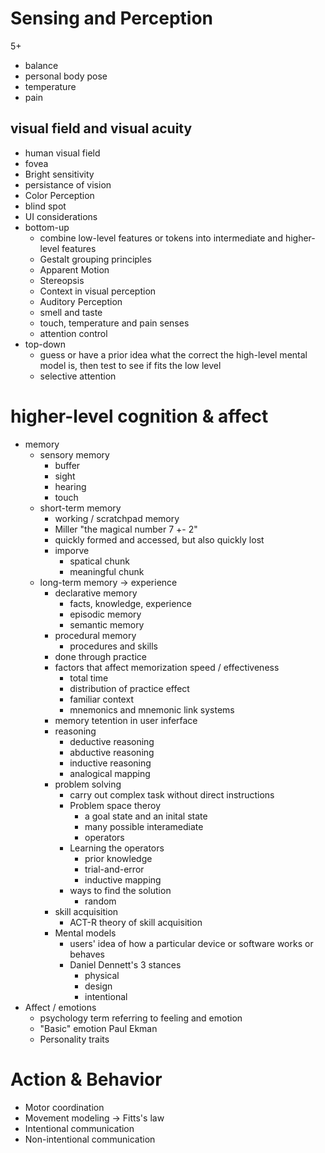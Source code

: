 # Sensing and Perception
5+
- balance
- personal body pose
- temperature
- pain
## visual field and visual acuity
- human visual field
- fovea
- Bright sensitivity
- persistance of vision
- Color Perception
- blind spot
- UI considerations
- bottom-up
  - combine low-level features or tokens into intermediate and higher-level features
  - Gestalt grouping principles
  - Apparent Motion
  - Stereopsis
  - Context in visual perception
  - Auditory Perception
  - smell and taste
  - touch, temperature and pain senses
  - attention control
- top-down
  - guess or have a prior idea what the correct the high-level mental model is, then test to see if fits the low level
  - selective attention
# higher-level cognition & affect
- memory
  - sensory memory
    - buffer
    - sight
    - hearing
    - touch
  - short-term memory
    - working / scratchpad memory
    - Miller "the magical number 7 +- 2"
    - quickly formed and accessed, but also quickly lost
    - imporve
      - spatical chunk
      - meaningful chunk
  - long-term memory -> experience
    - declarative memory
      - facts, knowledge, experience
      - episodic memory
      - semantic memory
    - procedural memory
      - procedures and skills
    - done through practice
    - factors that affect memorization speed / effectiveness
      - total time
      - distribution of practice effect
      - familiar context
      - mnemonics and mnemonic link systems
    - memory tetention in user inferface
    - reasoning
      - deductive reasoning
      - abductive reasoning
      - inductive reasoning
      - analogical mapping
    - problem solving
      - carry out complex task without direct instructions
      - Problem space theroy
        - a goal state and an inital state
        - many possible interamediate
        - operators
      - Learning the operators
        - prior knowledge
        - trial-and-error
        - inductive mapping
      - ways to find the solution
        - random
    - skill acquisition
      - ACT-R theory of skill acquisition
    - Mental models
      - users' idea of how a particular device or software works or behaves
      - Daniel Dennett's 3 stances
        - physical
        - design
        - intentional
- Affect / emotions
  - psychology term referring to feeling and emotion
  - "Basic" emotion Paul Ekman
  - Personality traits
# Action & Behavior
- Motor coordination
- Movement modeling -> Fitts's law
- Intentional communication
- Non-intentional communication